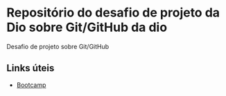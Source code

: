 # Repositório do desafio de projeto da Dio sobre Git/GitHub da dio
Desafio de projeto sobre Git/GitHub

## Links úteis
 - [Bootcamp](https://web.dio.me/track/pottencial-net-developer)
